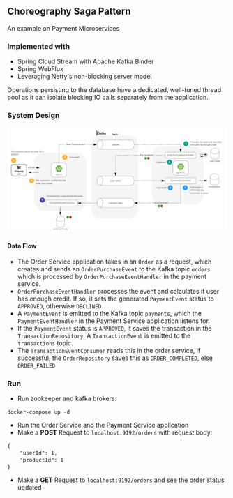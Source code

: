 ## Choreography Saga Pattern 

An example on Payment Microservices

### Implemented with 
- Spring Cloud Stream with Apache Kafka Binder
- Spring WebFlux
- Leveraging Netty's non-blocking server model

Operations persisting to the database have a dedicated, well-tuned thread pool as it can isolate blocking IO calls separately from the application.

### System Design

<p>
    <img src="diagram.png"/>
</p>


#### Data Flow
- The Order Service application takes in an `Order` as a request,
which creates and sends an `OrderPurchaseEvent` to the Kafka topic `orders` which is processed by `OrderPurchaseEventHandler` in the payment service.
- `OrderPurchaseEventHandler` processes the event and calculates if user has enough credit. If so,
it sets the generated `PaymentEvent` status to `APPROVED`, otherwise `DECLINED`.
- A `PaymentEvent` is emitted to the Kafka topic `payments`, which the `PaymentEventHandler` in the Payment Service application
listens for.
- If the `PaymentEvent` status is `APPROVED`, it saves the transaction in the `TransactionRepository`.
A `TransactionEvent` is emitted to the `transactions` topic.
- The `TransactionEventConsumer` reads this in the order service, if successful, the `OrderRepository` saves this as 
`ORDER_COMPLETED`, else `ORDER_FAILED`

### Run

- Run zookeeper and kafka brokers:

```
docker-compose up -d
```

- Run the Order Service and the Payment Service application
- Make a **POST** Request to `localhost:9192/orders` with request body: 

```
{
    "userId": 1,
    "productId": 1
}
```

- Make a **GET** Request to `localhost:9192/orders` and see the order status updated
